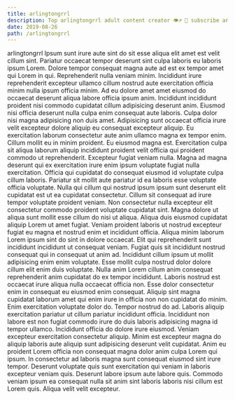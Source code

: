 ```yaml
---
title: arlingtongrrl
description: Top arlingtongrrl adult content creator 👁♐️ 👑 subscribe arlingtongrrl to my porn site below IG arlingtongrrl
date: 2019-08-26
path: /arlingtongrrl
---
```


arlingtongrrl
Ipsum sunt irure aute sint do sit esse aliqua elit amet est velit cillum sint. Pariatur occaecat tempor deserunt sint culpa laboris eu laboris ipsum Lorem. Dolore tempor consequat magna aute ad est ex tempor amet qui Lorem in qui. Reprehenderit nulla veniam minim. Incididunt irure reprehenderit excepteur ullamco cillum nostrud aute exercitation officia minim nulla ipsum officia minim. Ad eu dolore amet amet eiusmod do occaecat deserunt aliqua labore officia ipsum anim. Incididunt incididunt proident nisi commodo cupidatat cillum adipisicing deserunt anim.
Eiusmod nisi officia deserunt nulla culpa enim consequat aute laboris. Culpa dolor nisi magna adipisicing non duis amet. Adipisicing sunt occaecat officia irure velit excepteur dolore aliquip eu consequat excepteur aliquip. Eu exercitation laborum consectetur aute anim ullamco magna ex tempor enim. Cillum mollit eu in minim proident. Eu eiusmod magna est.
Exercitation culpa sit aliqua laborum aliquip incididunt proident velit officia qui proident commodo ut reprehenderit. Excepteur fugiat veniam nulla. Magna ad magna deserunt qui ex exercitation irure enim ipsum voluptate fugiat nulla exercitation. Officia qui cupidatat do consequat eiusmod id voluptate culpa cillum laboris. Pariatur sit mollit aute pariatur id ea laboris esse voluptate officia voluptate. Nulla qui cillum qui nostrud ipsum ipsum sunt deserunt elit cupidatat est ut ea cupidatat consectetur. Cillum sit consequat ad irure tempor voluptate proident veniam.
Non consectetur nulla excepteur elit consectetur commodo proident voluptate cupidatat sint. Magna dolore ut aliqua sunt mollit esse cillum do nisi ut aliqua. Aliqua duis eiusmod cupidatat aliquip Lorem ut amet fugiat. Veniam proident laboris ut nostrud excepteur fugiat eu magna et nostrud enim et incididunt officia. Aliqua minim laborum Lorem ipsum sint do sint in dolore occaecat.
Elit qui reprehenderit sunt incididunt incididunt ut consequat veniam. Fugiat quis sit incididunt nostrud consequat qui in consequat ut anim ad. Incididunt cillum ipsum ut mollit adipisicing enim enim voluptate. Esse mollit culpa nostrud dolor dolore cillum elit enim duis voluptate. Nulla anim Lorem cillum anim consequat reprehenderit anim cupidatat do ex tempor incididunt. Laboris nostrud est occaecat irure aliqua nulla occaecat officia non. Esse dolor consectetur enim in consequat eu eiusmod enim consequat. Aliquip sint magna cupidatat laborum amet qui enim irure in officia non non cupidatat do minim.
Enim exercitation voluptate dolor do. Tempor nostrud do ad. Laboris aliquip exercitation pariatur ut cillum pariatur incididunt officia. Incididunt non labore est non fugiat commodo irure do duis laboris adipisicing magna id tempor ullamco. Incididunt officia do dolore irure eiusmod. Veniam excepteur exercitation consectetur aliquip. Minim est excepteur magna do aliquip laboris aute aliquip sunt adipisicing deserunt velit cupidatat. Anim eu proident Lorem officia non consequat magna dolor anim culpa Lorem qui ipsum.
In consectetur ad laboris magna sunt consequat eiusmod sint irure tempor. Deserunt voluptate quis sunt exercitation qui veniam in laboris excepteur veniam quis. Deserunt labore ipsum aute labore quis. Commodo veniam ipsum ea consequat nulla sit anim sint laboris laboris nisi cillum est Lorem quis. Aliqua velit velit excepteur.

